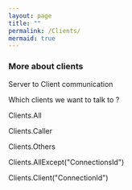 ```yaml
---
layout: page
title: ""
permalink: /Clients/
mermaid: true
---
```


### More about clients 

Server to Client communication 

Which clients we want to talk to ?

Clients.All

Clients.Caller

Clients.Others 

Clients.AllExcept("ConnectionsId")

Clients.Client("ConnectionId")